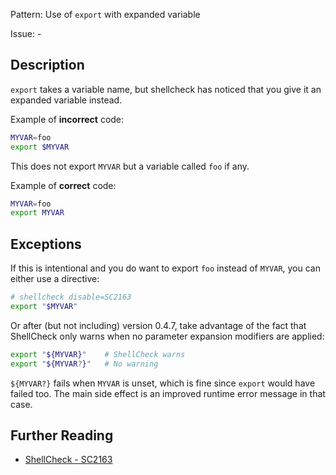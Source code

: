 Pattern: Use of `export` with expanded variable

Issue: -

## Description

`export` takes a variable name, but shellcheck has noticed that you give it an expanded variable instead. 

Example of **incorrect** code:

```sh
MYVAR=foo
export $MYVAR
```

This does not export `MYVAR` but a variable called `foo` if any.

Example of **correct** code:

```sh
MYVAR=foo
export MYVAR
```

## Exceptions

If this is intentional and you do want to export `foo` instead of `MYVAR`, you can either use a directive:

```sh
# shellcheck disable=SC2163
export "$MYVAR"
```

Or after (but not including) version 0.4.7, take advantage of the fact that ShellCheck only warns when no parameter expansion modifiers are applied:

```sh
export "${MYVAR}"    # ShellCheck warns
export "${MYVAR?}"   # No warning
```

`${MYVAR?}` fails when `MYVAR` is unset, which is fine since `export` would have failed too. The main side effect is an improved runtime error message in that case.

## Further Reading

* [ShellCheck - SC2163](https://github.com/koalaman/shellcheck/wiki/SC2163)
